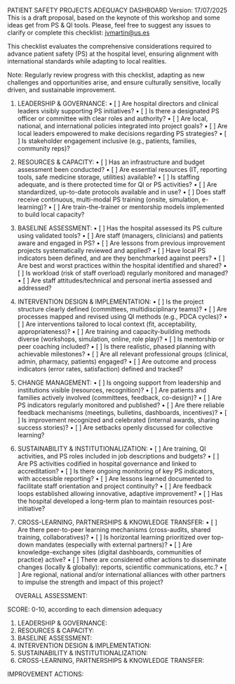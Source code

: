 PATIENT SAFETY PROJECTS ADEQUACY DASHBOARD
Version: 17/07/2025
This is a draft proposal, based on the keynote of this workshop and some ideas get from PS & QI tools. 
Please, feel free to suggest any issues to clarify or complete this checklist: jvmartin@us.es 

This checklist evaluates the comprehensive considerations required to advance patient safety (PS) at the hospital level, ensuring alignment with international standards while adapting to local realities.

Note: Regularly review progress with this checklist, adapting as new challenges and opportunities arise, and ensure culturally sensitive, locally driven, and sustainable improvement.

1. LEADERSHIP & GOVERNANCE:
•	[ ] Are hospital directors and clinical leaders visibly supporting PS initiatives?
•	[ ] Is there a designated PS officer or committee with clear roles and authority?
•	[ ] Are local, national, and international policies integrated into project goals?
•	[ ] Are local leaders empowered to make decisions regarding PS strategies?
•	[ ] Is stakeholder engagement inclusive (e.g., patients, families, community reps)?

2. RESOURCES & CAPACITY:
•	[ ] Has an infrastructure and budget assessment been conducted?
•	[ ] Are essential resources (IT, reporting tools, safe medicine storage, utilities) available?
•	[ ] Is staffing adequate, and is there protected time for QI or PS activities?
•	[ ] Are standardized, up-to-date protocols available and in use?
•	[ ] Does staff receive continuous, multi-modal PS training (onsite, simulation, e-learning)?
•	[ ] Are train-the-trainer or mentorship models implemented to build local capacity? 
3. BASELINE ASSESSMENT:
•	[ ] Has the hospital assessed its PS culture using validated tools?
•	[ ] Are staff (managers, clinicians) and patients aware and engaged in PS?
•	[ ] Are lessons from previous improvement projects systematically reviewed and applied?
•	[ ] Have local PS indicators been defined, and are they benchmarked against peers?
•	[ ] Are best and worst practices within the hospital identified and shared?
•	[ ] Is workload (risk of staff overload) regularly monitored and managed?
•	[ ] Are staff attitudes/technical and personal inertia assessed and addressed?
 
4. INTERVENTION DESIGN & IMPLEMENTATION:
•	[ ] Is the project structure clearly defined (committees, multidisciplinary teams)?
•	[ ] Are processes mapped and revised using QI methods (e.g., PDCA cycles)?
•	[ ] Are interventions tailored to local context (fit, acceptability, appropriateness)?
•	[ ] Are training and capacity-building methods diverse (workshops, simulation, online, role play)?
•	[ ] Is mentorship or peer coaching included?
•	[ ] Is there realistic, phased planning with achievable milestones?
•	[ ] Are all relevant professional groups (clinical, admin, pharmacy, patients) engaged?
•	[ ] Are outcome and process indicators (error rates, satisfaction) defined and tracked?
 
5. CHANGE MANAGEMENT:
•	[ ] Is ongoing support from leadership and institutions visible (resources, recognition)?
•	[ ] Are patients and families actively involved (committees, feedback, co-design)?
•	[ ] Are PS indicators regularly monitored and published?
•	[ ] Are there reliable feedback mechanisms (meetings, bulletins, dashboards, incentives)?
•	[ ] Is improvement recognized and celebrated (internal awards, sharing success stories)?
•	[ ] Are setbacks openly discussed for collective learning? 
6. SUSTAINABILITY & INSTITUTIONALIZATION:
•	[ ] Are training, QI activities, and PS roles included in job descriptions and budgets?
•	[ ] Are PS activities codified in hospital governance and linked to accreditation?
•	[ ] Is there ongoing monitoring of key PS indicators, with accessible reporting?
•	[ ] Are lessons learned documented to facilitate staff orientation and project continuity?
•	[ ] Are feedback loops established allowing innovative, adaptive improvement?
•	[ ] Has the hospital developed a long-term plan to maintain resources post-initiative? 
7. CROSS-LEARNING, PARTNERSHIPS & KNOWLEDGE TRANSFER:
•	[ ] Are there peer-to-peer learning mechanisms (cross-audits, shared training, collaboratives)?
•	[ ] Is horizontal learning prioritized over top-down mandates (especially with external partners)?
•	 [ ] Are knowledge-exchange sites (digital dashboards, communities of practice) active?
•	[ ] There are considered other actions to disseminate changes (locally & globally): reports, scientific communications, etc.?
•	[ ] Are regional, national and/or international alliances with other partners to impulse the strength and impact of this project?

 
OVERALL ASSESSMENT:

SCORE:  0-10, according to each dimension adequacy

1. LEADERSHIP & GOVERNANCE:
2. RESOURCES & CAPACITY:
3. BASELINE ASSESSMENT:
4. INTERVENTION DESIGN & IMPLEMENTATION:
6. SUSTAINABILITY & INSTITUTIONALIZATION:
7. CROSS-LEARNING, PARTNERSHIPS & KNOWLEDGE TRANSFER:

IMPROVEMENT ACTIONS:  



